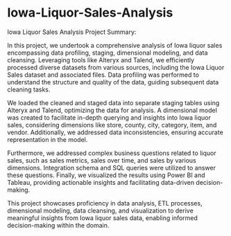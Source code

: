 # Iowa-Liquor-Sales-Analysis


Iowa Liquor Sales Analysis Project Summary:

In this project, we undertook a comprehensive analysis of Iowa liquor sales encompassing data profiling, staging, dimensional modeling, and data cleansing. Leveraging tools like Alteryx and Talend, we efficiently processed diverse datasets from various sources, including the Iowa Liquor Sales dataset and associated files. Data profiling was performed to understand the structure and quality of the data, guiding subsequent data cleaning tasks.

We loaded the cleaned and staged data into separate staging tables using Alteryx and Talend, optimizing the data for analysis. A dimensional model was created to facilitate in-depth querying and insights into Iowa liquor sales, considering dimensions like store, county, city, category, item, and vendor. Additionally, we addressed data inconsistencies, ensuring accurate representation in the model.

Furthermore, we addressed complex business questions related to liquor sales, such as sales metrics, sales over time, and sales by various dimensions. Integration schema and SQL queries were utilized to answer these questions. Finally, we visualized the results using Power BI and Tableau, providing actionable insights and facilitating data-driven decision-making.

This project showcases proficiency in data analysis, ETL processes, dimensional modeling, data cleansing, and visualization to derive meaningful insights from Iowa liquor sales data, enabling informed decision-making within the domain.
